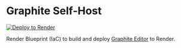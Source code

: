 # Graphite Self-Host

[![Deploy to Render](https://render.com/images/deploy-to-render-button.svg)](https://render.com/deploy?repo=https://github.com/cybardev/graphite)

Render Blueprint (IaC) to build and deploy [Graphite Editor](https://github.com/GraphiteEditor/Graphite) to Render.
